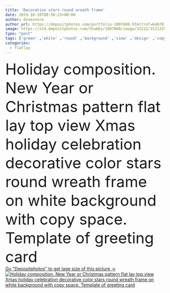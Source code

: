 ```yaml
---
title: 'Decorative stars round wreath frame'
date: 2019-10-10T08:56:23+00:00
author: dvoevnore
author_url: https://depositphotos.com/portfolio-1007600.html?ref=64678756
image: https://st4.depositphotos.com/thumbs/1007600/image/31212/312122946/api_thumb_450.jpg?forcejpeg=true
type: "post"
tags: ['green' ,'white' ,'round' ,'background' ,'view' ,'design' ,'copy' ,'space' ,'shiny' ,'birthday' ,'celebration' ,'christmas' ,'decoration' ,'event' ,'festive' ,'greeting' ,'happy' ,'holiday' ,'xmas' ,'bright' ,'new' ,'decor' ,'party' ,'seasonal' ,'golden' ,'pattern' ,'card' ,'frame' ,'children' ,'ornament' ,'pink' ,'winter' ,'year' ,'creative' ,'concept' ,'merry' ,'lay' ,'flat' ,'invitation' ,'stars' ,'composition' ,'top' ,'layout' ,'mint' ,'postcard' ,'above' ,'noel' ,'overhead' ,'2020' ,'flatlay' ]
categories: 
  - flatlay
---
```

<div aling="center">
            <font size="60"> Holiday composition. New Year or Christmas pattern flat lay top view Xmas holiday celebration decorative color stars round wreath frame on white background with copy space. Template of greeting card</font>   
</div>
<div>
    <a href='https://st4.depositphotos.com/thumbs/1007600/image/31212/312122946/api_thumb_450.jpg?forcejpeg=true?ref=64678756' target=_blank > Go "Depositphotos" to get lage size of this picture ->
        <img href='https://st4.depositphotos.com/thumbs/1007600/image/31212/312122946/api_thumb_450.jpg?forcejpeg=true?ref=64678756' src='https://st4.depositphotos.com/1007600/31212/i/950/depositphotos_312122946-stock-photo-decorative-stars-round-wreath-frame.jpg?forcejpeg=true' alt='Holiday composition. New Year or Christmas pattern flat lay top view Xmas holiday celebration decorative color stars round wreath frame on white background with copy space. Template of greeting card' >
    </a>
</div>
